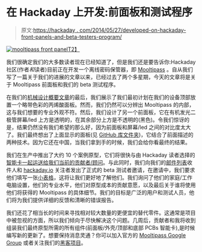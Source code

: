 # 在 Hackaday 上开发:前面板和测试程序

> 原文:[https://hackaday . com/2014/05/27/developed-on-hackaday-front-panels-and-beta-testers-program/](https://hackaday.com/2014/05/27/developed-on-hackaday-front-panels-and-beta-testers-program/)

[![mooltipass front panel](../Images/cfe523023695ffb7a4b59d4d7b5e5edd.png)T2】](http://hackaday.com/wp-content/uploads/2014/05/51.jpg)

我们很确定我们的大多数读者现在已经知道了，但是我们还是要告诉你:Hackaday 社区(作者*和*读者)目前正在开发一个离线密码保管器，即 [Mooltipass](http://hackaday.io/project/86-Mooltipass) 。自从我们写了一篇关于我们的进展的文章以来，已经过去了两个多星期，今天的文章将是关于 Mooltipass 前面板和我们的 beta 测试程序。

在我们的[机械设计概要文章](http://hackaday.com/2014/04/15/developed-on-hackaday-oliviers-design-rundown/)的最后，我们展示了我们最初计划在我们的设备顶部放置一个略带色彩的丙烯酸面板。然而，我们仍然可以分辨出 Mooltipass 的内部，这与我们想要的专业外观不符。然后，我们设计了另一个前面板，它在有机发光二极管屏幕/led 上方是透明的，在其余部分上方是不透明的(黑色)。令我们惊讶的是，结果仍然没有我们希望的那么好，因为前面板和屏幕/led 之间的对比度太大了。我们最终想出了上面显示的面板(见 [GitHub 库文件夹](https://github.com/limpkin/mooltipass/tree/master/production/serigraphy))，它结合了前面描述的两种技术。因为它还在中国，当我们拿到手的时候，我们会给你看最终的结果。

我们在生产中推出了大约 10 个案例原型，它们将很快与由 Hackaday 读者选择的[智能卡一起运送给我们当前的贡献者/顾问](http://hackaday.com/2014/04/21/developed-on-hackaday-vote-for-your-favorite-card-art/)。与此同时，我们向我们的[邮件列表](https://groups.google.com/forum/?hl=en#!forum/mooltipass)收件人和 [hackaday.io](http://hackaday.io/project/86-Mooltipass) 关注者发出了正式的 beta 测试者邀请，在邀请中，我们要求他们填写一张[小表格](http://i.imgur.com/2ASaps5.png)，这将让我们更好地了解他们。我们询问了他们的家庭/工作电脑设置，他们的专业水平，他们对原型成本的贡献意愿，以及最后关于谁将使用他们将获得的 Mooltipass 的具体细节。我们的目标是广泛的用户和测试人员，他们将为我们提供详细的反馈和清晰的错误报告。

我们还花了相当长的时间来寻找相对较大数量的更便宜的替代零件。这通常是项目中被忽视的方面，所以我们倾向于尽快解决这个问题。几周后，贡献者和我将收到组装我们最终原型所需的所有组件(前面板/外壳/顶部和底部 PCBs 智能卡),是时候编写新的更新了。想要保持消息灵通？你可以加入官方的 [Mooltipass Google Group](https://groups.google.com/forum/?hl=en#!forum/mooltipass) 或者关注我们的[黑客项目](http://hackaday.io/project/86-Mooltipass)。